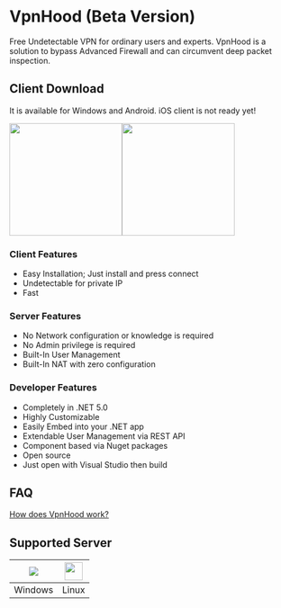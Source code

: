 
# VpnHood (Beta Version)
Free Undetectable VPN for ordinary users and experts. VpnHood is a solution to bypass Advanced Firewall and can circumvent deep packet inspection.

## Client Download
It is available for Windows and Android. iOS client is not ready yet!

<a href="https://play.google.com/store/apps/details?id=com.vpnhood.client.android"><img src="https://github.com/vpnhood/VpnHood/wiki/images/download-google-play.png" width="200"></a><a href="https://github.com/vpnhood/VpnHood/releases/latest/download/VpnHood.Client.Win.zip"><img src="https://github.com/vpnhood/VpnHood/wiki/images/download-win.png" width="200"></a>

### Client Features
* Easy Installation; Just install and press connect
* Undetectable for private IP
* Fast

### Server Features
* No Network configuration or knowledge is required
* No Admin privilege is required
* Built-In User Management 
* Built-In NAT with zero configuration

### Developer Features
* Completely in .NET 5.0
* Highly Customizable
* Easily Embed into your .NET app
* Extendable User Management via REST API
* Component based via Nuget packages
* Open source
* Just open with Visual Studio then build

## FAQ
[How does VpnHood work?](https://github.com/vpnhood/VpnHood/wiki/How-does-VpnHood-work!)

## Supported Server
<a href="#"><img src="https://github.com/vpnhood/VpnHood/wiki/images/logo-win.png"></a>|<a href="#"><img src="https://github.com/vpnhood/VpnHood/wiki/images/logo-linux.png" width="32" height="32"></a>
 -- | --
Windows|Linux
